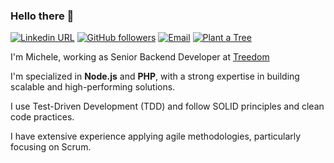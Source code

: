 ### Hello there 👋
[![Linkedin URL](https://img.shields.io/badge/-LinkedIn-blue?style=flat-square&logo=Linkedin&logoColor=white&link=https://www.linkedin.com/in/palamidessimichele/)](https://www.linkedin.com/in/palamidessimichele/)
[![GitHub followers](https://img.shields.io/github/followers/Palaxx?label=Follow&style=social)](https://github.com/Palaxx?tab=followers)
[![Email](https://img.shields.io/badge/-michele.palamidessi@protonmail.com-purple?style=flat-square&logo=protonmail&logoColor=white)](mailto:michele.palamidessi@protonmail.com)
[![Plant a Tree](https://badges.treedom.net/badge/u/michele-palamidessi)](https://www.treedom.net/it/user/michele-palamidessi)

I'm Michele, working as Senior Backend Developer at [Treedom](https://www.treedom.net)

I'm specialized in **Node.js** and **PHP**, with a strong expertise in building scalable and high-performing solutions. 

I use Test-Driven Development (TDD) and follow SOLID principles and clean code practices. 

I have extensive experience applying agile methodologies, particularly focusing on Scrum.
<!--
**Palaxx/palaxx** is a ✨ _special_ ✨ repository because its `README.md` (this file) appears on your GitHub profile.

Here are some ideas to get you started:

- 🔭 I’m currently working on ...
- 🌱 I’m currently learning ...
- 👯 I’m looking to collaborate on ...
- 🤔 I’m looking for help with ...
- 💬 Ask me about ...
- 📫 How to reach me: ...
- 😄 Pronouns: ...
- ⚡ Fun fact: ...
-->
